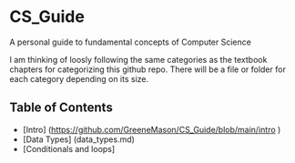 # CS_Guide
A personal guide to fundamental concepts of Computer Science 

I am thinking of loosly following the same categories as the textbook chapters for categorizing this github repo. There will be a file or folder for each category depending on its size.

## Table of Contents
- [Intro] (https://github.com/GreeneMason/CS_Guide/blob/main/intro )
- [Data Types] (data_types.md)
- [Conditionals and loops] 
